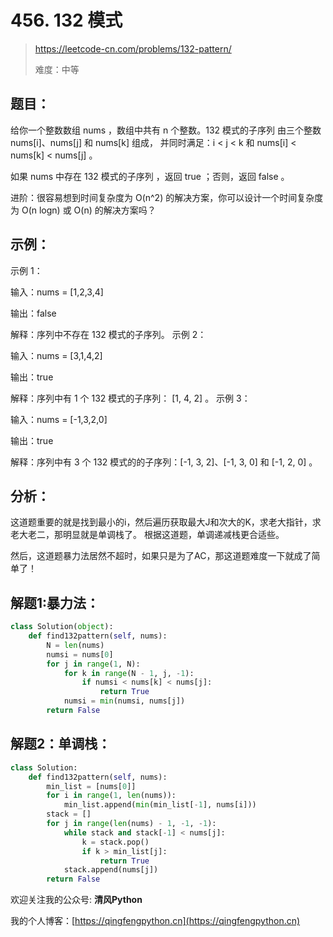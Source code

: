 # 456. 132 模式
> https://leetcode-cn.com/problems/132-pattern/
>
> 难度：中等

## 题目：

给你一个整数数组 nums ，数组中共有 n 个整数。132 模式的子序列 由三个整数 nums[i]、nums[j] 和 nums[k] 组成，
并同时满足：i < j < k 和 nums[i] < nums[k] < nums[j] 。

如果 nums 中存在 132 模式的子序列 ，返回 true ；否则，返回 false 。

进阶：很容易想到时间复杂度为 O(n^2) 的解决方案，你可以设计一个时间复杂度为 O(n logn) 或 O(n) 的解决方案吗？


## 示例：

示例 1：

输入：nums = [1,2,3,4]

输出：false

解释：序列中不存在 132 模式的子序列。
示例 2：

输入：nums = [3,1,4,2]

输出：true

解释：序列中有 1 个 132 模式的子序列： [1, 4, 2] 。
示例 3：

输入：nums = [-1,3,2,0]

输出：true

解释：序列中有 3 个 132 模式的的子序列：[-1, 3, 2]、[-1, 3, 0] 和 [-1, 2, 0] 。


## 分析：

这道题重要的就是找到最小的i，然后遍历获取最大J和次大的K，求老大指针，求老大老二，那明显就是单调栈了。
根据这道题，单调递减栈更合适些。

然后，这道题暴力法居然不超时，如果只是为了AC，那这道题难度一下就成了简单了！

## 解题1:暴力法：

```python
class Solution(object):
    def find132pattern(self, nums):
        N = len(nums)
        numsi = nums[0]
        for j in range(1, N):
            for k in range(N - 1, j, -1):
                if numsi < nums[k] < nums[j]:
                    return True
            numsi = min(numsi, nums[j])
        return False
```

## 解题2：单调栈：
```python
class Solution:
    def find132pattern(self, nums):
        min_list = [nums[0]]
        for i in range(1, len(nums)):
            min_list.append(min(min_list[-1], nums[i]))
        stack = []
        for j in range(len(nums) - 1, -1, -1):
            while stack and stack[-1] < nums[j]:
                k = stack.pop()
                if k > min_list[j]:
                    return True
            stack.append(nums[j])
        return False
```

欢迎关注我的公众号: **清风Python**

我的个人博客：[https://qingfengpython.cn](https://qingfengpython.cn)

